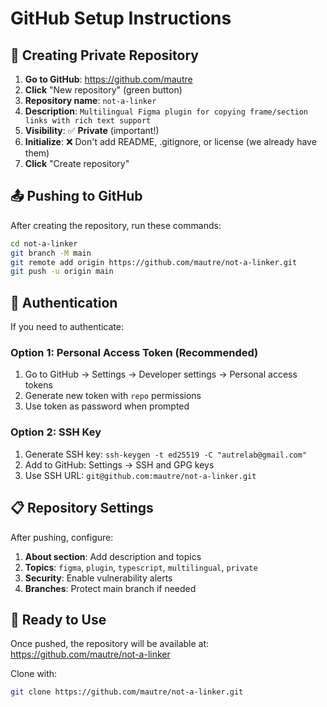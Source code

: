 # GitHub Setup Instructions

## 🔧 Creating Private Repository

1. **Go to GitHub**: https://github.com/mautre
2. **Click** "New repository" (green button)
3. **Repository name**: `not-a-linker`
4. **Description**: `Multilingual Figma plugin for copying frame/section links with rich text support`
5. **Visibility**: ✅ **Private** (important!)
6. **Initialize**: ❌ Don't add README, .gitignore, or license (we already have them)
7. **Click** "Create repository"

## 📤 Pushing to GitHub

After creating the repository, run these commands:

```bash
cd not-a-linker
git branch -M main
git remote add origin https://github.com/mautre/not-a-linker.git
git push -u origin main
```

## 🔑 Authentication

If you need to authenticate:

### Option 1: Personal Access Token (Recommended)
1. Go to GitHub → Settings → Developer settings → Personal access tokens
2. Generate new token with `repo` permissions
3. Use token as password when prompted

### Option 2: SSH Key
1. Generate SSH key: `ssh-keygen -t ed25519 -C "autrelab@gmail.com"`
2. Add to GitHub: Settings → SSH and GPG keys
3. Use SSH URL: `git@github.com:mautre/not-a-linker.git`

## 📋 Repository Settings

After pushing, configure:

1. **About section**: Add description and topics
2. **Topics**: `figma`, `plugin`, `typescript`, `multilingual`, `private`
3. **Security**: Enable vulnerability alerts
4. **Branches**: Protect main branch if needed

## 🚀 Ready to Use

Once pushed, the repository will be available at:
https://github.com/mautre/not-a-linker

Clone with:
```bash
git clone https://github.com/mautre/not-a-linker.git
``` 